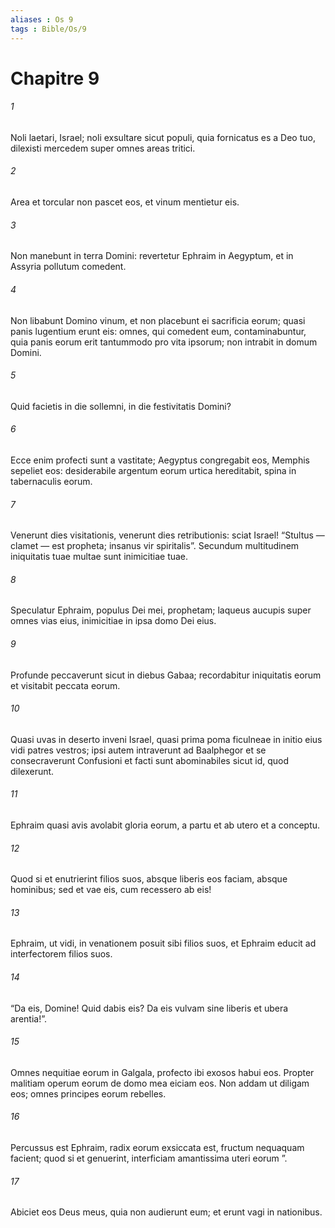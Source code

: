 ```yaml
---
aliases : Os 9
tags : Bible/Os/9
---
```


# Chapitre 9

###### 1
Noli laetari, Israel; noli exsultare sicut populi, quia fornicatus es a Deo tuo, dilexisti mercedem super omnes areas tritici.
###### 2
Area et torcular non pascet eos, et vinum mentietur eis.
###### 3
Non manebunt in terra Domini: revertetur Ephraim in Aegyptum, et in Assyria pollutum comedent.
###### 4
Non libabunt Domino vinum, et non placebunt ei sacrificia eorum; quasi panis lugentium erunt eis: omnes, qui comedent eum, contaminabuntur, quia panis eorum erit tantummodo pro vita ipsorum; non intrabit in domum Domini.
###### 5
Quid facietis in die sollemni, in die festivitatis Domini?
###### 6
Ecce enim profecti sunt a vastitate; Aegyptus congregabit eos, Memphis sepeliet eos: desiderabile argentum eorum urtica hereditabit, spina in tabernaculis eorum.
###### 7
Venerunt dies visitationis, venerunt dies retributionis: sciat Israel! “Stultus — clamet — est propheta; insanus vir spiritalis”. Secundum multitudinem iniquitatis tuae multae sunt inimicitiae tuae.
###### 8
Speculatur Ephraim, populus Dei mei, prophetam; laqueus aucupis super omnes vias eius, inimicitiae in ipsa domo Dei eius.
###### 9
Profunde peccaverunt sicut in diebus Gabaa; recordabitur iniquitatis eorum et visitabit peccata eorum.
###### 10
Quasi uvas in deserto inveni Israel, quasi prima poma ficulneae in initio eius vidi patres vestros; ipsi autem intraverunt ad Baalphegor et se consecraverunt Confusioni et facti sunt abominabiles sicut id, quod dilexerunt.
###### 11
Ephraim quasi avis avolabit gloria eorum, a partu et ab utero et a conceptu.
###### 12
Quod si et enutrierint filios suos, absque liberis eos faciam, absque hominibus; sed et vae eis, cum recessero ab eis!
###### 13
Ephraim, ut vidi, in venationem posuit sibi filios suos, et Ephraim educit ad interfectorem filios suos.
###### 14
“Da eis, Domine! Quid dabis eis? Da eis vulvam sine liberis et ubera arentia!”.
###### 15
Omnes nequitiae eorum in Galgala, profecto ibi exosos habui eos. Propter malitiam operum eorum de domo mea eiciam eos. Non addam ut diligam eos; omnes principes eorum rebelles.
###### 16
Percussus est Ephraim, radix eorum exsiccata est, fructum nequaquam facient; quod si et genuerint, interficiam amantissima uteri eorum ”.
###### 17
Abiciet eos Deus meus, quia non audierunt eum; et erunt vagi in nationibus.
